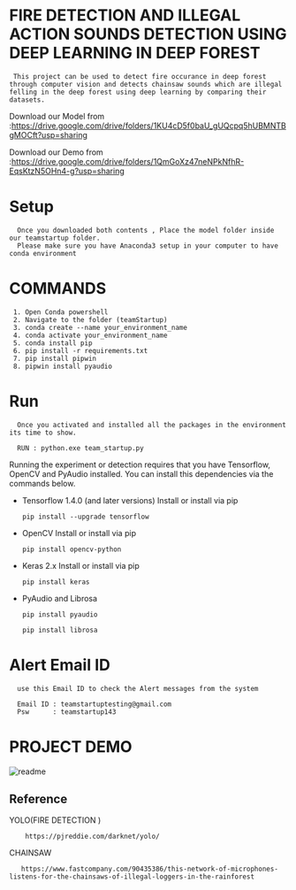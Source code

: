 
# FIRE DETECTION AND ILLEGAL ACTION SOUNDS DETECTION USING DEEP LEARNING IN DEEP FOREST

     This project can be used to detect fire occurance in deep forest through computer vision and detects chainsaw sounds which are illegal felling in the deep forest using deep learning by comparing their datasets.

<!-- # Code  -->

Download our Model from :<a href = "https://drive.google.com/drive/folders/1KU4cD5f0baU_gUQcpq5hUBMNTBgMOCft?usp=sharing">https://drive.google.com/drive/folders/1KU4cD5f0baU_gUQcpq5hUBMNTBgMOCft?usp=sharing</a>


Download our Demo from :<a href = "https://drive.google.com/drive/folders/1QmGoXz47neNPkNfhR-EqsKtzN5OHn4-g?usp=sharing">https://drive.google.com/drive/folders/1QmGoXz47neNPkNfhR-EqsKtzN5OHn4-g?usp=sharing</a>



# Setup 

      Once you downloaded both contents , Place the model folder inside our teamstartup folder.
      Please make sure you have Anaconda3 setup in your computer to have conda environment 

# COMMANDS
     
     1. Open Conda powershell
     2. Navigate to the folder (teamStartup)
     3. conda create --name your_environment_name
     4. conda activate your_environment_name
     5. conda install pip
     6. pip install -r requirements.txt
     7. pip install pipwin
     8. pipwin install pyaudio

# Run 

      Once you activated and installed all the packages in the environment its time to show.

      RUN : python.exe team_startup.py 

Running the experiment or detection requires that you have 
Tensorflow, OpenCV and PyAudio installed. You can 
install this dependencies via the commands below.


- Tensorflow 1.4.0 (and later versions) Install or install via pip

      pip install --upgrade tensorflow 
- OpenCV Install or install via pip

      pip install opencv-python 
- Keras 2.x Install or install via pip

      pip install keras 
- PyAudio and Librosa

      pip install pyaudio
     
      pip install librosa

# Alert Email ID 
      use this Email ID to check the Alert messages from the system

      Email ID : teamstartuptesting@gmail.com   
      Psw      : teamstartup143

# PROJECT DEMO

![readme](https://user-images.githubusercontent.com/83069802/162999631-e4464b90-86b3-4224-8f23-27ed1a8f5d63.jpeg)



## Reference
  YOLO(FIRE DETECTION )
```http
    https://pjreddie.com/darknet/yolo/ 
```
CHAINSAW
```http
   https://www.fastcompany.com/90435386/this-network-of-microphones-listens-for-the-chainsaws-of-illegal-loggers-in-the-rainforest
```




